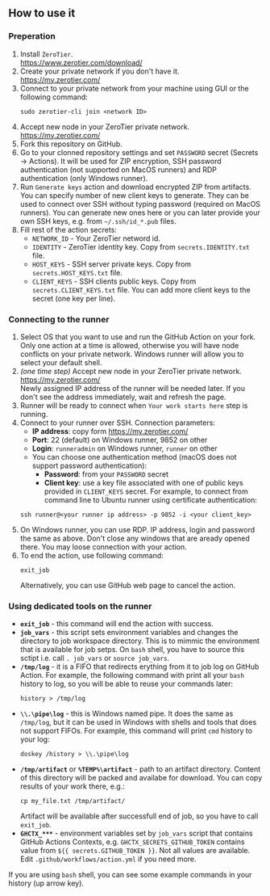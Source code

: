 
## How to use it

### Preperation

1. Install `ZeroTier`. \
   https://www.zerotier.com/download/
1. Create your private network if you don't have it. \
   https://my.zerotier.com/
1. Connect to your private network from your machine using GUI or the following command:
   ```
   sudo zerotier-cli join <network ID>
   ```
1. Accept new node in your ZeroTier private network. \
   https://my.zerotier.com/
1. Fork this repository on GitHub.
1. Go to your clonned repository settings and set `PASSWORD` secret (Secrets -> Actions).
   It will be used for ZIP encryption, SSH password authentication (not supported on MacOS runners) and RDP authentication (only Windows runner).
1. Run `Generate keys` action and download encrypted ZIP from artifacts.
   You can specify number of new client keys to generate.
   They can be used to connect over SSH without typing password (required on MacOS runners).
   You can generate new ones here or you can later provide your own SSH keys, e.g. from `~/.ssh/id_*.pub` files.
1. Fill rest of the action secrets:
   * `NETWORK_ID` - Your ZeroTier netword id.
   * `IDENTITY` - ZeroTier identity key. Copy from `secrets.IDENTITY.txt` file.
   * `HOST_KEYS` - SSH server private keys. Copy from `secrets.HOST_KEYS.txt` file.
   * `CLIENT_KEYS` - SSH clients public keys. Copy from `secrets.CLIENT_KEYS.txt` file.
      You can add more client keys to the secret (one key per line).

### Connecting to the runner

1. Select OS that you want to use and run the GitHub Action on your fork.
   Only one action at a time is allowed, otherwise you will have node conflicts on your private network.
   Windows runner will allow you to select your default shell.
1. *(one time step)* Accept new node in your ZeroTier private network. \
   https://my.zerotier.com/ \
   Newly assigned IP address of the runner will be needed later. If you don't see the address immediately, wait and refresh the page.
1. Runner will be ready to connect when `Your work starts here` step is running.
1. Connect to your runner over SSH. Connection parameters:
   * **IP address**: copy form https://my.zerotier.com/
   * **Port**: 22 (default) on Windows runner, 9852 on other
   * **Login**: `runneradmin` on Windows runner, `runner` on other
   * You can choose one authentication method (macOS does not support password authentication):
     * **Password**: from your `PASSWORD` secret
     * **Client key**: use a key file associated with one of public keys provided in `CLIENT_KEYS` secret.
   For example, to connect from command line to Ubuntu runner using certificate authentication:
   ```
   ssh runner@<your runner ip address> -p 9852 -i <your client_key>
   ```
1. On Windows runner, you can use RDP. IP address, login and password the same as above.
   Don't close any windows that are aready opened there. You may loose connection with your action.
1. To end the action, use following command:
   ```
   exit_job
   ```
   Alternatively, you can use GitHub web page to cancel the action.

### Using dedicated tools on the runner

* **`exit_job`** - this command will end the action with success.
* **`job_vars`** - this script sets environment variables and changes the directory to job workspace directory.
  This is to mimmic the environment that is available for job setps. On `bash` shell, you have to source this sctipt
  i.e. call `. job_vars` or `source job_vars`.
* **`/tmp/log`** - it is a FIFO that redirects erything from it to job log on GitHub Action.
  For example, the following command with print all your `bash` history to log, so you will be able to reuse your commands later:
  ```
  history > /tmp/log
  ```
* **`\\.\pipe\log`** - this is Windows named pipe. It does the same as `/tmp/log`, but it can be used in Windows with shells and tools that does not support FIFOs.
  For example, this command will print `cmd` history to your log:
  ```
  doskey /history > \\.\pipe\log
  ```
* **`/tmp/artifact`** or **`%TEMP%\artifact`** - path to an artifact directory.
  Content of this directory will be packed and availabe for download. You can copy results of your work there, e.g.:
  ```
  cp my_file.txt /tmp/artifact/
  ```
  Artifact will be available after successfull end of job, so you have to call `exit_job`.
* **`GHCTX_***`** - environment variables set by `job_vars` script that contains GitHub Actions Contexts, e.g. `GHCTX_SECRETS_GITHUB_TOKEN`
  contains value from `${{ secrets.GITHUB_TOKEN }}`. Not all values are available. Edit `.github/workflows/action.yml` if you need more.

If you are using `bash` shell, you can see some example commands in your history (up arrow key).
